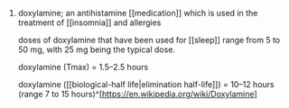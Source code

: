 1. doxylamine; an antihistamine [[medication]] which is used in the treatment of [[insomnia]] and allergies
   
   doses of doxylamine that have been used for [[sleep]] range from 5 to 50 mg, with 25 mg being the typical dose.
   
   doxylamine (Tmax) = 1.5–2.5 hours
   
   doxylamine ([[biological-half life|elimination half-life]]) = 10–12 hours (range 7 to 15 hours)^[https://en.wikipedia.org/wiki/Doxylamine]